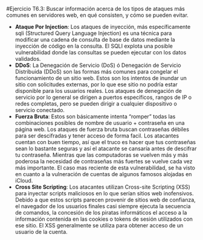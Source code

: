 #Ejercicio T6.3: Buscar información acerca de los tipos de ataques más comunes en servidores web, en qué consisten, y cómo se pueden evitar.  
* **Ataque Por Injection**: Los ataques de inyección, más específicamente sqli (Structured Query Language Injection) es una técnica para modificar una 
cadena de consulta de base de datos mediante la inyección de código en la consulta. El SQLI explota una posible vulnerabilidad donde las consultas 
se pueden ejecutar con los datos validados.  
* **DDoS**: La Denegación de Servicio (DoS) ó Denegación de Servicio Distribuida (DDoS) son las formas más comunes para congelar el 
funcionamiento de un sitio web. Estos son los intentos de inundar un sitio con solicitudes externas, por lo que ese sitio no podría 
estar disponible para los usuarios reales. Los ataques de denegación de servicio por lo general se dirigen a puertos específicos, 
rangos de IP o redes completas, pero se pueden dirigir a cualquier dispositivo o servicio conectado.  
* **Fuerza Bruta**: Estos son básicamente intenta “romper” todas las combinaciones posibles de nombre de usuario + 
contraseña en una página web. Los ataques de fuerza bruta buscan contraseñas débiles para ser descifradas y tener acceso de forma facil. 
Los atacantes cuentan con buen tiempo, así que el truco es hacer que tus contraseñas sean lo bastante seguras y así el atacante se cansaría 
antes de descifrar tu contraseña. Mientras que las computadoras se vuelven más y más poderosa la necesidad de contraseñas más fuertes se vuelve 
cada vez más importante. El caso mas reciente de esta vulnerabilidad, se ha visto en cuanto a la vulneración de cuentas de algunos famosos alojadas en iCloud.  
* **Cross Site Scripting**: Los atacantes utilizan Cross-site Scripting (XSS) para inyectar scripts maliciosos en lo que serían sitios web 
inofensivos. Debido a que estos scripts parecen provenir de sitios web de confianza, el navegador de los usuarios finales casi siempre ejecuta 
la secuencia de comandos, la concesión de los piratas informáticos el acceso a la información contenida en las cookies o tokens de sesión 
utilizados con ese sitio. El XSS generalmente se utiliza para obtener acceso de un usuario de la cuenta.
